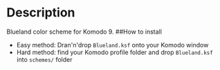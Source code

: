 Description
=====================
Blueland color scheme for Komodo 9.
##How to install
* Easy method: Dran'n'drop `Blueland.ksf` onto your Komodo window
* Hard method: find your Komodo profile folder and drop `Blueland.ksf` into `schemes/` folder

